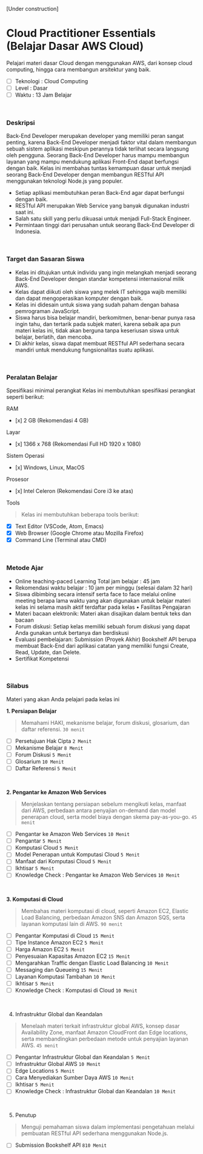 [Under construction]
# Cloud Practitioner Essentials (Belajar Dasar AWS Cloud)

 Pelajari materi dasar Cloud dengan menggunakan AWS, dari konsep cloud computing, hingga cara membangun arsitektur yang baik.

- [ ] Teknologi : Cloud Computing
- [ ] Level : Dasar
- [ ] Waktu : 13 Jam Belajar

<br>

### Deskripsi

Back-End Developer merupakan developer yang memiliki peran sangat penting, karena Back-End Developer menjadi faktor vital dalam membangun sebuah sistem aplikasi meskipun perannya tidak terlihat secara langsung oleh pengguna. Seorang Back-End Developer harus mampu membangun layanan yang mampu mendukung aplikasi Front-End dapat berfungsi dengan baik. Kelas ini membahas tuntas kemampuan dasar untuk menjadi seorang Back-End Developer dengan membangun RESTful API menggunakan teknologi Node.js yang populer.
- Setiap aplikasi membutuhkan peran Back-End agar dapat berfungsi dengan baik.
- RESTful API merupakan Web Service yang banyak digunakan industri saat ini.
- Salah satu skill yang perlu dikuasai untuk menjadi Full-Stack Engineer.
- Permintaan tinggi dari perusahan untuk seorang Back-End Developer di Indonesia.
<br>


### Target dan Sasaran Siswa
- Kelas ini ditujukan untuk individu yang ingin melangkah menjadi seorang Back-End Developer dengan standar kompetensi internasional milik AWS.
- Kelas dapat diikuti oleh siswa yang melek IT sehingga wajib memiliki dan dapat mengoperasikan komputer dengan baik.
- Kelas ini didesain untuk siswa yang sudah paham dengan bahasa pemrograman JavaScript.
- Siswa harus bisa belajar mandiri, berkomitmen, benar-benar punya rasa ingin tahu, dan tertarik pada subjek materi, karena sebaik apa pun materi kelas ini, tidak akan berguna tanpa keseriusan siswa untuk belajar, berlatih, dan mencoba.
- Di akhir kelas, siswa dapat membuat RESTful API sederhana secara mandiri untuk mendukung fungsionalitas suatu aplikasi.
<br>

### Peralatan Belajar
Spesifikasi minimal perangkat
Kelas ini membutuhkan spesifikasi perangkat seperti berikut:

RAM
- [x]
2 GB (Rekomendasi 4 GB)

Layar
- [x]
1366 x 768 (Rekomendasi Full HD 1920 x 1080)

Sistem Operasi
- [x]
Windows, Linux, MacOS

Prosesor
- [x]
Intel Celeron (Rekomendasi Core i3 ke atas)

Tools
> Kelas ini membutuhkan beberapa tools berikut:
- [x] Text Editor (VSCode, Atom, Emacs)
- [x] Web Browser (Google Chrome atau Mozilla Firefox)
- [x] Command Line (Terminal atau CMD)
<br>

### Metode Ajar
- Online teaching-paced Learning Total jam belajar : 45 jam
- Rekomendasi waktu belajar : 10 jam per minggu (selesai dalam 32 hari)
- Siswa dibimbing secara intensif serta face to face melalui online meeting berapa lama waktu yang akan digunakan untuk belajar materi kelas ini selama masih aktif terdaftar pada kelas • Fasilitas Pengajaran
- Materi bacaan elektronik: Materi akan disajikan dalam bentuk teks dan bacaan
- Forum diskusi: Setiap kelas memiliki sebuah forum diskusi yang dapat Anda gunakan untuk bertanya dan berdiskusi
- Evaluasi pembelajaran: Submission (Proyek Akhir) Bookshelf API berupa membuat Back-End dari aplikasi catatan yang memiliki fungsi Create, Read, Update, dan Delete.
- Sertifikat Kompetensi
<br>


### Silabus
Materi yang akan Anda pelajari pada kelas ini

**1. Persiapan Belajar**
> Memahami HAKI, mekanisme belajar, forum diskusi, glosarium, dan daftar referensi. `30 menit`

- [ ] Persetujuan Hak Cipta `2 Menit`
- [ ] Mekanisme Belajar `8 Menit`
- [ ] Forum Diskusi `5 Menit`
- [ ] Glosarium `10 Menit`
- [ ] Daftar Referensi `5 Menit`
<br>

**2. Pengantar ke Amazon Web Services**
> Menjelaskan tentang persiapan sebelum mengikuti kelas, manfaat dari AWS, perbedaan antara penyajian on-demand dan model penerapan cloud, serta model biaya dengan skema pay-as-you-go. `45 menit`

- [ ] Pengantar ke Amazon Web Services `10 Menit`
- [ ] Pengantar `5 Menit`
- [ ] Komputasi Cloud `5 Menit`
- [ ] Model Penerapan untuk Komputasi Cloud `5 Menit`
- [ ] Manfaat dari Komputasi Cloud `5 Menit`
- [ ] Ikhtisar `5 Menit`
- [ ] Knowledge Check : Pengantar ke Amazon Web Services
`10 Menit`
<br>

**3. Komputasi di Cloud**
> Membahas materi komputasi di cloud, seperti Amazon EC2, Elastic Load Balancing, perbedaan Amazon SNS dan Amazon SQS, serta layanan komputasi lain di AWS. `90 menit`

- [ ] Pengantar Komputasi di Cloud `15 Menit`
- [ ] Tipe Instance Amazon EC2 `5 Menit`
- [ ] Harga Amazon EC2 `5 Menit`
- [ ] Penyesuaian Kapasitas Amazon EC2 `15 Menit`
- [ ] Mengarahkan Traffic dengan Elastic Load Balancing `10 Menit`
- [ ] Messaging dan Queueing `15 Menit`
- [ ] Layanan Komputasi Tambahan `10 Menit`
- [ ] Ikhtisar `5 Menit`
- [ ] Knowledge Check : Komputasi di Cloud `10 Menit`
<br>

4. Infrastruktur Global dan Keandalan
> Menelaah materi terkait infrastruktur global AWS, konsep dasar Availability Zone, manfaat Amazon CloudFront dan Edge locations, serta membandingkan perbedaan metode untuk penyajian layanan AWS. `45 menit`
- [ ] Pengantar Infrastruktur Global dan Keandalan `5 Menit`
- [ ] Infrastruktur Global AWS `10 Menit`
- [ ] Edge Locations `5 Menit`
- [ ] Cara Menyediakan Sumber Daya AWS `10 Menit`
- [ ] Ikhtisar `5 Menit`
- [ ] Knowledge Check : Infrastruktur Global dan Keandalan `10 Menit`
<br>

5. Penutup
> Menguji pemahaman siswa dalam implementasi pengetahuan melalui pembuatan RESTful API sederhana menggunakan Node.js.
- [ ] Submission Bookshelf API `810 Menit`
